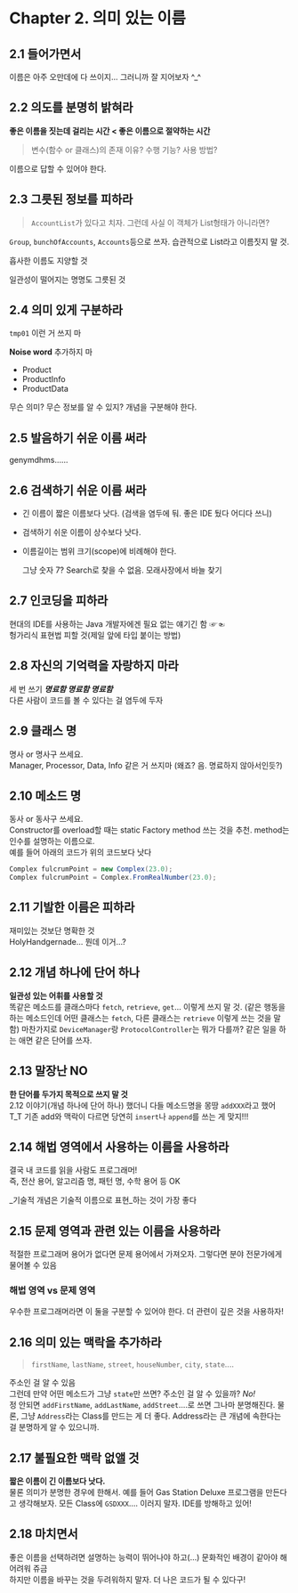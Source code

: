 # Chapter 2. 의미 있는 이름

## 2.1 들어가면서

이름은 아주 오만데에 다 쓰이지... 그러니까 잘 지어보자 ^\_^

## 2.2 의도를 분명히 밝혀라

**좋은 이름을 짓는데 걸리는 시간 &lt; 좋은 이름으로 절약하는 시간**

> 변수\(함수 or 클래스\)의 존재 이유? 수행 기능? 사용 방법?

이름으로 답할 수 있어야 한다.

## 2.3 그릇된 정보를 피하라

> `AccountList`가 있다고 치자. 그런데 사실 이 객체가 List형태가 아니라면?

`Group`, `bunchOfAccounts`, `Accounts`등으로 쓰자. 습관적으로 List라고 이름짓지 말 것.

흡사한 이름도 지양할 것

일관성이 떨어지는 명명도 그릇된 것

## 2.4 의미 있게 구분하라

`tmp01` 이런 거 쓰지 마

**Noise word** 추가하지 마

* Product
* ProductInfo
* ProductData

무슨 의미? 무슨 정보를 알 수 있지? 개념을 구분해야 한다.

## 2.5 발음하기 쉬운 이름 써라

genymdhms......

## 2.6 검색하기 쉬운 이름 써라

* 긴 이름이 짧은 이름보다 낫다. \(검색을 염두에 둬. 좋은 IDE 뒀다 어디다 쓰니\)
* 검색하기 쉬운 이름이 상수보다 낫다.
* 이름길이는 범위 크기\(scope\)에 비례해야 한다.  

  그냥 숫자 7? Search로 찾을 수 없음. 모래사장에서 바늘 찾기

## 2.7 인코딩을 피하라

현대의 IDE를 사용하는 Java 개발자에겐 필요 없는 얘기긴 함 ☞☜  
헝가리식 표현법 피할 것\(제일 앞에 타입 붙이는 방법\)

## 2.8 자신의 기억력을 자랑하지 마라

세 번 쓰기 _**명료함 명료함 명료함**_  
다른 사람이 코드를 볼 수 있다는 걸 염두에 두자

## 2.9 클래스 명

명사 or 명사구 쓰세요.  
Manager, Processor, Data, Info 같은 거 쓰지마 \(왜죠? 음. 명료하지 않아서인듯?\)

## 2.10 메소드 명

동사 or 동사구 쓰세요.  
Constructor를 overload할 때는 static Factory method 쓰는 것을 추천. method는 인수를 설명하는 이름으로.  
예를 들어 아래의 코드가 위의 코드보다 낫다

```java
Complex fulcrumPoint = new Complex(23.0);
Complex fulcrumPoint = Complex.FromRealNumber(23.0);
```

## 2.11 기발한 이름은 피하라

재미있는 것보단 명확한 것  
HolyHandgernade... 뭔데 이거...?

## 2.12 개념 하나에 단어 하나

**일관성 있는 어휘를 사용할 것**  
똑같은 메소드를 클래스마다 `fetch`, `retrieve`, `get`... 이렇게 쓰지 말 것. \(같은 행동을 하는 메소드인데 어떤 클래스는 `fetch`, 다른 클래스는 `retrieve` 이렇게 쓰는 것을 말함\) 마찬가지로 `DeviceManager`랑 `ProtocolController`는 뭐가 다를까? 같은 일을 하는 애면 같은 단어를 쓰자.

## 2.13 말장난 NO

**한 단어를 두가지 목적으로 쓰지 말 것**  
2.12 이야기\(개념 하나에 단어 하나\) 했더니 다들 메소드명을 몽땅 `addXXX`라고 했어 T\_T 기존 add와 맥락이 다르면 당연히 `insert`나 `append`를 쓰는 게 맞지!!!

## 2.14 해법 영역에서 사용하는 이름을 사용하라

결국 내 코드를 읽을 사람도 프로그래머!  
즉, 전산 용어, 알고리즘 명, 패턴 명, 수학 용어 등 OK

_기술적 개념은 기술적 이름으로 표현_하는 것이 가장 좋다

## 2.15 문제 영역과 관련 있는 이름을 사용하라

적절한 프로그래머 용어가 없다면 문제 용어에서 가져오자. 그렇다면 분야 전문가에게 물어볼 수 있음

### 해법 영역 vs 문제 영역

우수한 프로그래머라면 이 둘을 구분할 수 있어야 한다. 더 관련이 깊은 것을 사용하자!

## 2.16 의미 있는 맥락을 추가하라

> `firstName`, `lastName`, `street`, `houseNumber`, `city`, `state`....

주소인 걸 알 수 있음  
그런데 만약 어떤 메소드가 그냥 `state`만 쓰면? 주소인 걸 알 수 있을까? _No!_  
정 안되면 `addFirstName`, `addLastName`, `addStreet`....로 쓰면 그나마 분명해진다. 물론, 그냥 `Address`라는 Class를 만드는 게 더 좋다. Address라는 큰 개념에 속한다는 걸 분명하게 알 수 있으니까.

## 2.17 불필요한 맥락 없앨 것

**짧은 이름이 긴 이름보다 낫다.**  
물론 의미가 분명한 경우에 한해서. 예를 들어 Gas Station Deluxe 프로그램을 만든다고 생각해보자. 모든 Class에 `GSDXXX`.... 이러지 말자. IDE를 방해하고 있어!

## 2.18 마치면서

좋은 이름을 선택하려면 설명하는 능력이 뛰어나야 하고\(...\) 문화적인 배경이 같아야 해 어려워 쥬금  
하지만 이름을 바꾸는 것을 두려워하지 말자. 더 나은 코드가 될 수 있다구!

